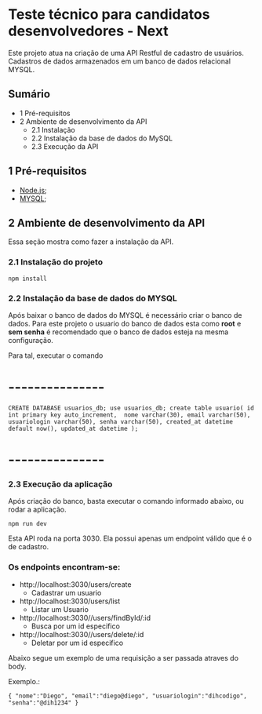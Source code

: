 # Teste técnico para candidatos desenvolvedores - Next


Este projeto atua na criação de uma API Restful de cadastro de usuários. Cadastros de dados armazenados em um banco de dados relacional MYSQL.

## Sumário
* 1 Pré-requisitos
* 2 Ambiente de desenvolvimento da API
	* 2.1 Instalação
    * 2.2 Instalação da base de dados do MySQL
    * 2.3 Execução da API

## 1 Pré-requisitos
- [Node.js](https://nodejs.org/en/download/);
- [MYSQL](https://sourceforge.net/projects/wampserver/postdownload);

## 2 Ambiente de desenvolvimento da API

Essa seção mostra como fazer a instalação da API.

### 2.1 Instalação do projeto
`npm install`

### 2.2 Instalação da base de dados do MYSQL

Após baixar o banco de dados do MYSQL é necessário criar o banco de dados. Para este projeto o usuario do banco de dados esta como **root** e **sem senha** é recomendado que o banco de dados esteja na mesma configuração.

Para tal, executar o comando 
# ---------------
`CREATE DATABASE usuarios_db;
use usuarios_db;
create table usuario(
id int primary key auto_increment, 
nome varchar(30), email varchar(50), usuariologin varchar(50), senha varchar(50),
created_at datetime default now(),
updated_at datetime
);`
# ---------------

### 2.3 Execução da aplicação
Após criação do banco, basta executar o comando informado abaixo, ou rodar a aplicação.

 `npm run dev`

Esta API roda na porta 3030. Ela possui apenas um endpoint válido que é o de cadastro.

### Os endpoints encontram-se:
* http://localhost:3030/users/create
	* Cadastrar um usuario
* http://localhost:3030/users/list
	* Listar um Usuario
* http://localhost:3030//users/findById/:id
	* Busca por um id especifico
* http://localhost:3030//users/delete/:id
	* Deletar por um id especifico

Abaixo segue um exemplo de uma requisição a ser passada atraves do body.

Exemplo.:

`{
	"nome":"Diego",
	"email":"diego@diego",
	"usuariologin":"dihcodigo",
	"senha":"@dih1234"
}`